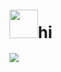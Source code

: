 <h1>
<img width='50' src='https://s1.ax1x.com/2022/05/26/XEQ0jf.png'/>hi
</h1>

![](https://github-readme-stats.vercel.app/api?username=nightcrawler7&theme=dark)

